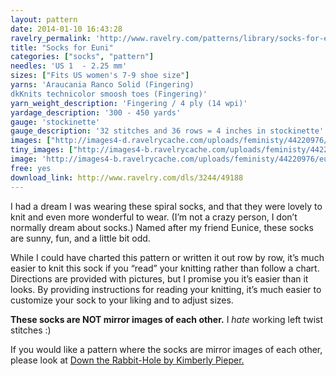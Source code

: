 ```yaml
---
layout: pattern
date: 2014-01-10 16:43:28
ravelry_permalink: 'http://www.ravelry.com/patterns/library/socks-for-euni'
title: "Socks for Euni"
categories: ["socks", "pattern"]
needles: 'US 1  - 2.25 mm'
sizes: ["Fits US women's 7-9 shoe size"]
yarns: 'Araucania Ranco Solid (Fingering)
dkKnits technicolor smoosh toes (Fingering)'
yarn_weight_description: 'Fingering / 4 ply (14 wpi)'
yardage_description: '300 - 450 yards'
gauge: 'stockinette'
gauge_description: '32 stitches and 36 rows = 4 inches in stockinette'
images: ["http://images4-d.ravelrycache.com/uploads/feministy/44220976/eunisock_medium.JPG", "http://images4.ravelrycache.com/uploads/feministy/44220983/To_Feministy_002_medium.jpg", "http://images4.ravelrycache.com/uploads/feministy/44221000/SUC54479_medium.JPG", "http://images4-b.ravelrycache.com/uploads/feministy/44221014/SUC54472_medium.JPG", "http://images4-b.ravelrycache.com/uploads/Jhocy/31075210/_MG_7702_medium.jpg"]
tiny_images: ["http://images4-b.ravelrycache.com/uploads/feministy/44220976/eunisock_square.JPG", "http://images4-b.ravelrycache.com/uploads/feministy/44220983/To_Feministy_002_square.jpg", "http://images4-b.ravelrycache.com/uploads/feministy/44221000/SUC54479_square.JPG", "http://images4-d.ravelrycache.com/uploads/feministy/44221014/SUC54472_square.JPG", "http://images4-d.ravelrycache.com/uploads/Jhocy/31075210/_MG_7702_square.jpg"]
image: 'http://images4-b.ravelrycache.com/uploads/feministy/44220976/eunisock_square.JPG'
free: yes
download_link: http://www.ravelry.com/dls/3244/49188
---
```

<p>I had a dream I was wearing these spiral socks, and that they were lovely to knit and even more wonderful to wear. (I’m not a crazy person, I don’t normally dream about socks.) Named after my friend Eunice, these socks are sunny, fun, and a little bit odd.</p>

<p>While I could have charted this pattern or written it out row by row, it’s much easier to knit this sock if you “read” your knitting rather than follow a chart. Directions are provided with pictures, but I promise you it’s easier than it looks. By providing instructions for reading your knitting, it’s much easier to customize your sock to your liking and to adjust sizes.</p>

<p><strong>These socks are NOT mirror images of each other.</strong> I <em>hate</em> working left twist stitches :)</p>

<p>If you would like a pattern where the socks are mirror images of each other, please look at <a href='http://www.ravelry.com/patterns/library/down-the-rabbit-hole-2'>Down the Rabbit-Hole by Kimberly Pieper.</a></p>